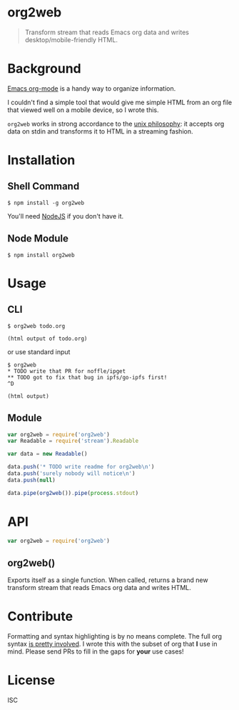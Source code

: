 # org2web

> Transform stream that reads Emacs org data and writes desktop/mobile-friendly HTML.


# Background

[Emacs org-mode](http://orgmode.org/) is a handy way to organize information.

I couldn't find a simple tool that would give me simple HTML from an org file
that viewed well on a mobile device, so I wrote this.

`org2web` works in strong accordance to the [unix
philosophy](https://en.wikipedia.org/wiki/Unix_philosophy): it accepts org data
on stdin and transforms it to HTML in a streaming fashion.


# Installation

## Shell Command

```
$ npm install -g org2web
```

You'll need [NodeJS](https://nodejs.org/en/) if you don't have it.


## Node Module

```
$ npm install org2web
```

# Usage

## CLI

```
$ org2web todo.org

(html output of todo.org)
```

or use standard input

```
$ org2web
* TODO write that PR for noffle/ipget
** TODO got to fix that bug in ipfs/go-ipfs first!
^D

(html output)
```

## Module

```js
var org2web = require('org2web')
var Readable = require('stream').Readable

var data = new Readable()

data.push('* TODO write readme for org2web\n')
data.push('surely nobody will notice\n')
data.push(null)

data.pipe(org2web()).pipe(process.stdout)
```

# API

```js
var org2web = require('org2web')
```

## org2web()

Exports itself as a single function. When called, returns a brand new transform
stream that reads Emacs org data and writes HTML.


# Contribute

Formatting and syntax highlighting is by no means complete. The full org syntax
[is pretty involved](http://orgmode.org/worg/dev/org-syntax.html). I wrote this
with the subset of org that **I** use in mind. Please send PRs to fill in the
gaps for **your** use cases!


# License

ISC
